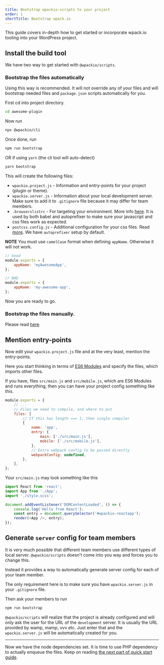 ```yaml
---
title: Bootstrap wpackio-scripts to your project
order: 1
shortTitle: Bootstrap wpack.io
---
```


This guide covers in-depth how to get started or incorporate wpack.io tooling
into your WordPress project.

## Install the build tool

We have two way to get started with `@wpackio/scripts`.

### Bootstrap the files automatically

Using this way is recommended. It will not override any of your files and will
bootstrap needed files and `package.json` scripts automatically for you.

First cd into project directory.

```bash
cd awesome-plugin
```

Now run

```bash
npx @wpackio/cli
```

Once done, run

```bash
npm run bootstrap
```

OR if using `yarn` (the cli tool will auto-detect)

```bash
yarn bootstrap
```

This will create the following files:

-   `wpackio.project.js` - Information and entry-points for your project (plugin or theme).
-   `wpackio.server.js` - Information about your local development server. Make sure
    to add it to `.gitignore` file because it may differ for team members.
-   `.browserslistrc` - For targeting your environment. More info [here](https://github.com/browserslist/browserslist).
    It is used by both babel and autoprefixer to make sure your javascript and css
    files work as expected.
-   `postcss.config.js` - Additional configuration for your css files. Read [more](https://github.com/postcss/postcss#webpack). We have `autoprefixer` setup by default.

**NOTE** You must use `camelCase` format when defining `appName`. Otherwise it
will not work.

```js
// Good
module.exports = {
	appName: 'myAwesomeApp',
};

// BAD
module.exports = {
	appName: 'my-awesome-app',
};
```

Now you are ready to go.

### Bootstrap the files manually.

Please read [here](/tutorials/manual-project-bootstrap/).

## Mention entry-points

Now edit your `wpackio.project.js` file and at the very least, mention the
entry-points.

Here you start thinking in terms of [ES6 Modules](http://2ality.com/2014/09/es6-modules-final.html)
and specify the files, which imports other files.

If you have, files `src/main.js` and `src/mobile.js`, which are ES6 Modules
and runs everything, then you can have your project config something like this.

```js
module.exports = {
	// ...
	// Files we need to compile, and where to put
	files: [
		// If this has length === 1, then single compiler
		{
			name: 'app',
			entry: {
				main: ['./src/main.js'],
				mobile: ['./src/mobile.js'],
			},
			// Extra webpack config to be passed directly
			webpackConfig: undefined,
		},
	],
};
```

Your `src/main.js` may look something like this

```js
import React from 'react';
import App from './App';
import './style.scss';

document.addEventListener('DOMContentLoaded', () => {
	console.log('Hello from React');
	const entry = document.querySelector('#wpackio-reactapp');
	render(<App />, entry);
});
```

## Generate `server` config for team members

It is very much possible that different team members use different types of
local server. `@wpackio/scripts` doesn't come into you way and forces you to
change this.

Instead it provides a way to automatically generate server config for each of
your team member.

The only requirement here is to make sure you have `wpackio.server.js` in your
`.gitignore` file.

Then ask your members to run

```bash
npm run bootstrap
```

`@wpackio/scripts` will realize that the project is already configured and will
only ask the user for the URL of the `development` server. It is usually the
URL provided by wamp, mamp, vvv etc. Just enter that and the `wpackio.server.js`
will be automatically created for you.

---

Now we have the node dependencies set. It is time to use PHP dependency to
actually enqueue the files. Keep on reading [the next part of quick start guide](/guides/using-wpackio-enqueue/).
